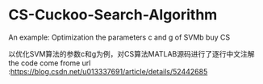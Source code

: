 # CS-Cuckoo-Search-Algorithm
An example: Optimization the parameters c and g of SVMb buy CS


以优化SVM算法的参数c和g为例，对CS算法MATLAB源码进行了逐行中文注解
the code come frome url :https://blog.csdn.net/u013337691/article/details/52442685
